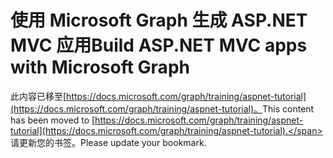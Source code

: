# <a name="build-aspnet-mvc-apps-with-microsoft-graph"></a><span data-ttu-id="45ac9-101">使用 Microsoft Graph 生成 ASP.NET MVC 应用</span><span class="sxs-lookup"><span data-stu-id="45ac9-101">Build ASP.NET MVC apps with Microsoft Graph</span></span>

<span data-ttu-id="45ac9-102">此内容已移至[https://docs.microsoft.com/graph/training/aspnet-tutorial](https://docs.microsoft.com/graph/training/aspnet-tutorial)。</span><span class="sxs-lookup"><span data-stu-id="45ac9-102">This content has been moved to [https://docs.microsoft.com/graph/training/aspnet-tutorial](https://docs.microsoft.com/graph/training/aspnet-tutorial).</span></span> <span data-ttu-id="45ac9-103">请更新您的书签。</span><span class="sxs-lookup"><span data-stu-id="45ac9-103">Please update your bookmark.</span></span>
